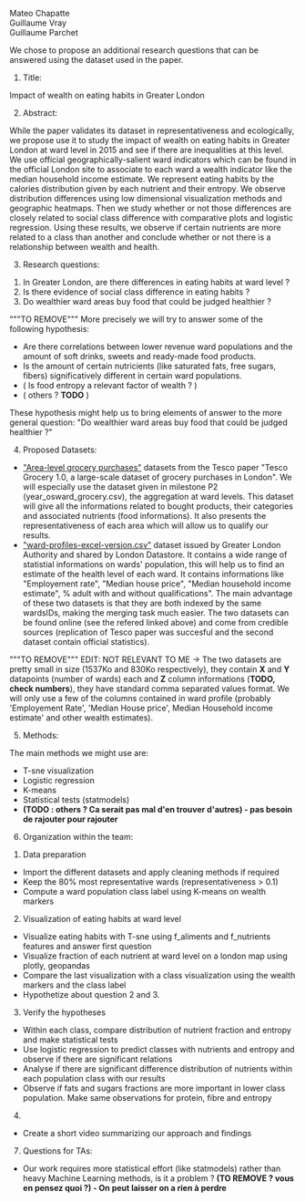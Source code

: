 Mateo Chapatte  
Guillaume Vray  
Guillaume Parchet  

We chose to propose an additional research questions that can be answered using the dataset used in the paper.

1. Title:

Impact of wealth on eating habits in Greater London

2. Abstract:

While the paper validates its dataset in representativeness and ecologically, we propose use it to study the impact of wealth on eating habits in Greater London at ward level in 2015 and see if there are inequalities at this level. We use official geographically-salient ward indicators which can be found in the official London site to associate to each ward a wealth indicator like the median household income estimate. We represent eating habits by the calories distribution given by each nutrient and their entropy. We observe distribution differences using low dimensional visualization methods and geographic heatmaps. Then we study whether or not those differences are closely related to social class difference with comparative plots and logistic regression. Using these results, we observe if certain nutrients are more related to a class than another and conclude whether or not there is a relationship between wealth and health.
 
3. Research questions:

1) In Greater London, are there differences in eating habits at ward level ?
2) Is there evidence of social class difference in eating habits ?
3) Do wealthier ward areas buy food that could be judged healthier ?
 
"""TO REMOVE"""
More precisely we will try to answer some of the following hypothesis:
  - Are there correlations between lower revenue ward populations and the amount of soft drinks, sweets and ready-made food products.
  - Is the amount of certain nutricients (like saturated fats, free sugars, fibers) significatively different in certain ward populations.
  - ( Is food entropy a relevant factor of wealth ? )
  - ( others ? **TODO** )
   
These hypothesis might help us to bring elements of answer to the more general question: "Do wealthier ward areas buy food that could be judged healthier ?"
 
4. Proposed Datasets:
 - ["Area-level grocery purchases"](https://figshare.com/collections/Tesco_Grocery_1_0/4769354/2) datasets from the Tesco paper "Tesco Grocery 1.0, a large-scale dataset of grocery purchases in London". We will especially use the dataset given in milestone P2 (year_osward_grocery.csv), the aggregation at ward levels. This dataset will give all the informations related to bought products, their categories and associated nutrients (food informations). It also presents the representativeness of each area which will allow us to qualify our results.
 - ["ward-profiles-excel-version.csv"](https://data.london.gov.uk/dataset/ward-profiles-and-atlas) dataset issued by Greater London Authority and shared by London Datastore. It contains a wide range of statistial informations on wards' population, this will help us to find an estimate of the health level of each ward. It contains informations like "Employement rate", "Median house price", "Median household income estimate", % adult with and without qualifications".
The main advantage of these two datasets is that they are both indexed by the same wardsIDs, making the merging task much easier. The two datasets can be found online (see the refered linked above) and come from credible sources (replication of Tesco paper was succesful and the second dataset contain official statistics).

"""TO REMOVE"""
EDIT: NOT RELEVANT TO ME -> The two datasets are pretty small in size (1537Ko and  830Ko respectively), they contain **X** and **Y** datapoints (number of wards) each and **Z** column informations (**TODO, check numbers**), they have standard comma separated values format. We will only use a few of the columns contained in ward profile (probably 'Employement Rate', 'Median House price', Median Household income estimate' and other wealth estimates). 
 
5. Methods:

The main methods we might use are:
 - T-sne visualization
 - Logistic regression
 - K-means
 - Statistical tests (statmodels)
 - **(TODO : others ? Ca serait pas mal d'en trouver d'autres) - pas besoin de rajouter pour rajouter**
 
6. Organization within the team:

1) Data preparation
 - Import the different datasets and apply cleaning methods if required
 - Keep the 80% most representative wards (representativeness > 0.1)
 - Compute a ward population class label using K-means on wealth markers
2) Visualization of eating habits at ward level
 - Visualize eating habits with T-sne using f_aliments and f_nutrients features and answer first question
 - Visualize fraction of each nutrient at ward level on a london map using plotly, geopandas
 - Compare the last visualization with a class visualization using the wealth markers and the class label
 - Hypothetize about question 2 and 3.
3) Verify the hypotheses
 - Within each class, compare distribution of nutrient fraction and entropy and make statistical tests
 - Use logistic regression to predict classes with nutrients and entropy and observe if there are significant relations
 - Analyse if there are significant difference distribution of nutrients within each population class with our results
 - Observe if fats and sugars fractions are more important in lower class population. Make same observations for protein, fibre and entropy
4) 
 - Create a short video summarizing our approach and findings
 
 
7. Questions for TAs:
 - Our work requires more statistical effort (like statmodels) rather than heavy Machine Learning methods, is it a problem ? **(TO REMOVE ? vous en pensez quoi ?) - On peut laisser on a rien à perdre**
 
 
 
 
 
 
